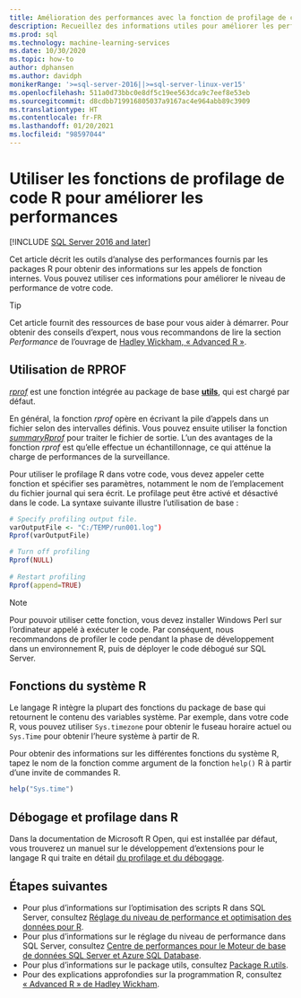 ```yaml
---
title: Amélioration des performances avec la fonction de profilage de code R
description: Recueillez des informations utiles pour améliorer les performances et bénéficier de résultats de calcul R plus rapides sur SQL Server avec des fonctions de profilage R. La fonction *rprof* collecte et retourne des informations sur les appels de fonction internes.
ms.prod: sql
ms.technology: machine-learning-services
ms.date: 10/30/2020
ms.topic: how-to
author: dphansen
ms.author: davidph
monikerRange: '>=sql-server-2016||>=sql-server-linux-ver15'
ms.openlocfilehash: 511a0d73bbc0e8df5c19ee563dca9c7eef8e53eb
ms.sourcegitcommit: d8cdbb719916805037a9167ac4e964abb89c3909
ms.translationtype: HT
ms.contentlocale: fr-FR
ms.lasthandoff: 01/20/2021
ms.locfileid: "98597044"
---
```

# <a name="use-r-code-profiling-functions-to-improve-performance"></a>Utiliser les fonctions de profilage de code R pour améliorer les performances
[!INCLUDE [SQL Server 2016 and later](../../includes/applies-to-version/sqlserver2016.md)]

Cet article décrit les outils d’analyse des performances fournis par les packages R pour obtenir des informations sur les appels de fonction internes. Vous pouvez utiliser ces informations pour améliorer le niveau de performance de votre code.

> [!TIP]
> Cet article fournit des ressources de base pour vous aider à démarrer. Pour obtenir des conseils d’expert, nous vous recommandons de lire la section *Performance* de l’ouvrage de [Hadley Wickham, « Advanced R »](http://adv-r.had.co.nz).

## <a name="using-rprof"></a>Utilisation de RPROF

[*rprof*](https://www.rdocumentation.org/packages/utils/versions/3.5.1/topics/Rprof) est une fonction intégrée au package de base [**utils**](https://www.rdocumentation.org/packages/utils/versions/3.5.1), qui est chargé par défaut. 

En général, la fonction *rprof* opère en écrivant la pile d’appels dans un fichier selon des intervalles définis. Vous pouvez ensuite utiliser la fonction [*summaryRprof*](https://www.rdocumentation.org/packages/utils/versions/3.5.1/topics/summaryRprof) pour traiter le fichier de sortie. L’un des avantages de la fonction *rprof* est qu’elle effectue un échantillonnage, ce qui atténue la charge de performances de la surveillance.

Pour utiliser le profilage R dans votre code, vous devez appeler cette fonction et spécifier ses paramètres, notamment le nom de l’emplacement du fichier journal qui sera écrit. Le profilage peut être activé et désactivé dans le code. La syntaxe suivante illustre l’utilisation de base : 

```R
# Specify profiling output file.
varOutputFile <- "C:/TEMP/run001.log")
Rprof(varOutputFile)

# Turn off profiling
Rprof(NULL)
    
# Restart profiling
Rprof(append=TRUE)
```

> [!NOTE]
> Pour pouvoir utiliser cette fonction, vous devez installer Windows Perl sur l’ordinateur appelé à exécuter le code. Par conséquent, nous recommandons de profiler le code pendant la phase de développement dans un environnement R, puis de déployer le code débogué sur SQL Server.  


## <a name="r-system-functions"></a>Fonctions du système R

Le langage R intègre la plupart des fonctions du package de base qui retournent le contenu des variables système. Par exemple, dans votre code R, vous pouvez utiliser `Sys.timezone` pour obtenir le fuseau horaire actuel ou `Sys.Time` pour obtenir l’heure système à partir de R. 

Pour obtenir des informations sur les différentes fonctions du système R, tapez le nom de la fonction comme argument de la fonction `help()` R à partir d’une invite de commandes R.

```R
help("Sys.time")
```

## <a name="debugging-and-profiling-in-r"></a>Débogage et profilage dans R

Dans la documentation de Microsoft R Open, qui est installée par défaut, vous trouverez un manuel sur le développement d’extensions pour le langage R qui traite en détail [du profilage et du débogage](https://cran.r-project.org/doc/manuals/r-release/R-exts.html#Debugging).

## <a name="next-steps"></a>Étapes suivantes

+ Pour plus d’informations sur l’optimisation des scripts R dans SQL Server, consultez [Réglage du niveau de performance et optimisation des données pour R](r-and-data-optimization-r-services.md).
+ Pour plus d’informations sur le réglage du niveau de performance dans SQL Server, consultez [Centre de performances pour le Moteur de base de données SQL Server et Azure SQL Database](../../relational-databases/performance/performance-center-for-sql-server-database-engine-and-azure-sql-database.md).
+ Pour plus d’informations sur le package utils, consultez [Package R.utils](https://www.rdocumentation.org/packages/utils/versions/3.5.1).
+ Pour des explications approfondies sur la programmation R, consultez [« Advanced R » de Hadley Wickham](http://adv-r.had.co.nz).